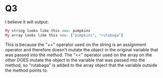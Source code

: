# Q3

I believe it will output:
```ruby
My string looks like this now: pumpkins
My array looks like this now: ["pumpkins", "rutabaga"]
```
This is because the "+=" operator used on the string is an assignment operator and therefore doesn't mutate the object in the original variable that was passed into the method.  The "<<" operator used on the array on the other DOES mutate the object in the variable that was passed into the method, so "rutabaga" is added to the array object that the variable outside the method points to.
